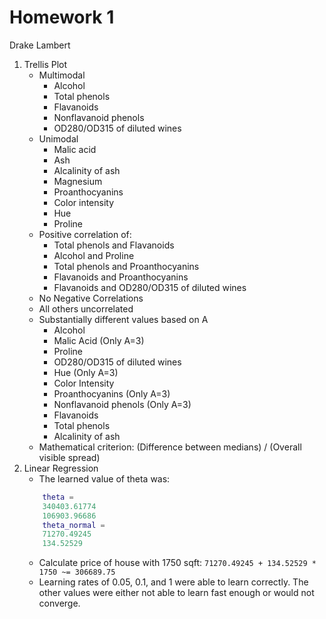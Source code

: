 # Homework 1

Drake Lambert

1. Trellis Plot
    - Multimodal
        - Alcohol
        - Total phenols
        - Flavanoids
        - Nonflavanoid phenols
        - OD280/OD315 of diluted wines
    - Unimodal
        - Malic acid
        - Ash
        - Alcalinity of ash
        - Magnesium
        - Proanthocyanins
        - Color intensity
        - Hue
        - Proline
    - Positive correlation of:
        - Total phenols and Flavanoids
        - Alcohol and Proline
        - Total phenols and Proanthocyanins
        - Flavanoids and Proanthocyanins
        - Flavanoids and OD280/OD315 of diluted wines
    - No Negative Correlations
    - All others uncorrelated
    - Substantially different values based on A
        - Alcohol
        - Malic Acid (Only A=3)
        - Proline
        - OD280/OD315 of diluted wines
        - Hue (Only A=3)
        - Color Intensity
        - Proanthocyanins (Only A=3)
        - Nonflavanoid phenols (Only A=3)
        - Flavanoids
        - Total phenols
        - Alcalinity of ash
    - Mathematical criterion: (Difference between medians) / (Overall visible spread)
2. Linear Regression
    - The learned value of theta was:
    ```matlab
        theta =
        340403.61774
        106903.96686
        theta_normal =
        71270.49245
        134.52529
     ```
     - Calculate price of house with 1750 sqft: `71270.49245 + 134.52529 * 1750 ~= 306689.75`
     - Learning rates of 0.05, 0.1, and 1 were able to learn correctly. The other values were either not able to learn fast enough or would not converge.